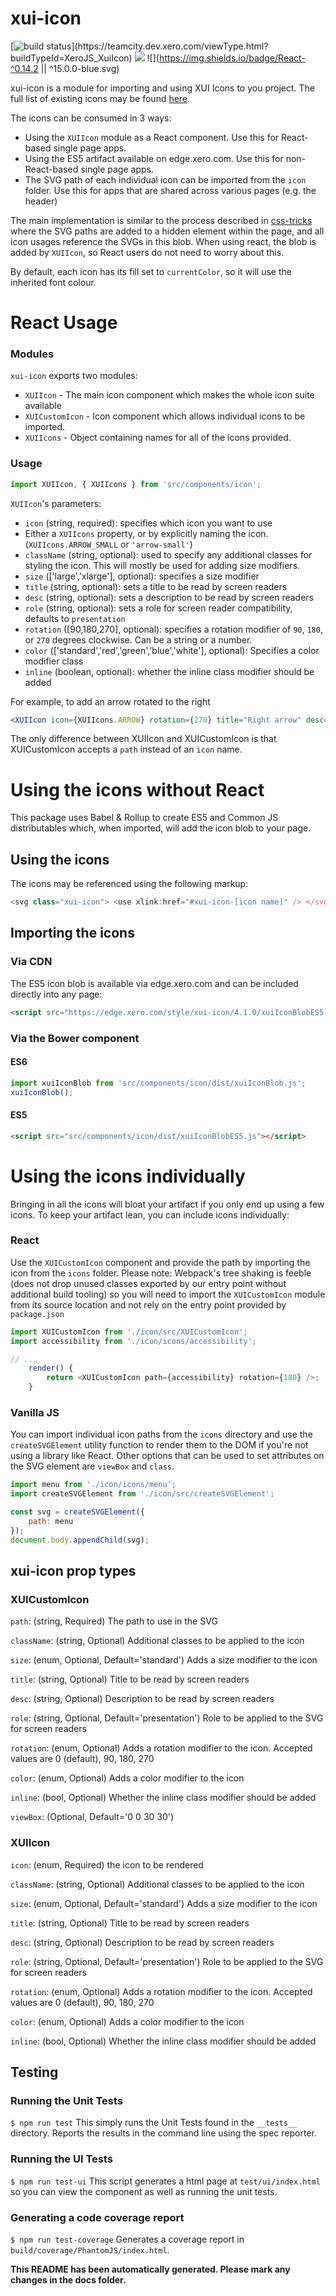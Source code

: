 xui-icon
========
[![build status](https://teamcity.dev.xero.com/app/rest/builds/buildType:(id:XeroJS_SharedReactComponents_UxeXuiIcon)/statusIcon)](https://teamcity.dev.xero.com/viewType.html?buildTypeId=XeroJS_XuiIcon)
![](https://img.shields.io/badge/XUI-^10.0.0-blue.svg)
![](https://img.shields.io/badge/React-^0.14.2 || ^15.0.0-blue.svg)

xui-icon is a module for importing and using XUI Icons to you project. The full list of existing icons may be found [here](https://github.dev.xero.com/pages/UXE/xui-icon/test/ui/).

The icons can be consumed in 3 ways:
* Using the `XUIIcon` module as a React component. Use this for React-based single page apps.
* Using the ES5 artifact available on edge.xero.com. Use this for non-React-based single page apps.
* The SVG path of each individual icon can be imported from the `icon` folder. Use this for apps that are shared across various pages (e.g. the header)

The main implementation is similar to the process described in [css-tricks](https://css-tricks.com/svg-symbol-good-choice-icons/) where the SVG paths are added to a hidden element within the page, and all icon usages reference the SVGs in this blob. When using react, the blob is added by `XUIIcon`, so React users do not need to worry about this.

By default, each icon has its fill set to `currentColor`, so it will use the inherited font colour.

React Usage
===========

### Modules
`xui-icon` exports two modules:
 - `XUIIcon` - The main icon component which makes the whole icon suite available
 - `XUICustomIcon` - Icon component which allows individual icons to be imported.
 - `XUIIcons` - Object containing names for all of the icons provided.

### Usage
```js
import XUIIcon, { XUIIcons } from 'src/components/icon';
```

`XUIIcon`'s parameters:
 - `icon` (string, required): specifies which icon you want to use
  - Either a `XUIIcons` property, or by explicitly naming the icon. (`XUIIcons.ARROW_SMALL` or `'arrow-small'`)
 - `className` (string, optional): used to specify any additional classes for styling the icon. This will mostly be used for adding size modifiers.
 - `size` (['large','xlarge'], optional): specifies a size modifier
 - `title` (string, optional): sets a title to be read by screen readers
 - `desc` (string, optional): sets a description to be read by screen readers
 - `role` (string, optional): sets a role for screen reader compatibility, defaults to `presentation`
 - `rotation` ([90,180,270], optional): specifies a rotation modifier of `90`, `180`, or `270` degrees clockwise. Can be a string or a number.
 - `color` (['standard','red','green','blue','white'], optional): Specifies a color modifier class
 - `inline` (boolean, optional): whether the inline class modifier should be added

For example, to add an arrow rotated to the right
```jsx
<XUIIcon icon={XUIIcons.ARROW} rotation={270} title="Right arrow" desc="Arrow pointing to the right" />
```

The only difference between XUIIcon and XUICustomIcon is that XUICustomIcon accepts a `path` instead of an `icon` name.

Using the icons without React
=============================
This package uses Babel & Rollup to create ES5 and Common JS distributables which, when imported, will add the icon blob to your page.

## Using the icons
The icons may be referenced using the following markup:
 ```js
 <svg class="xui-icon"> <use xlink:href="#xui-icon-[icon name]" /> </svg>
 ```
## Importing the icons
### Via CDN

The ES5 icon blob is available via edge.xero.com and can be included directly into any page:
```html
<script src="https://edge.xero.com/style/xui-icon/4.1.0/xuiIconBlobES5.js"></script>
```

### Via the Bower component
#### ES6
 ```js
import xuiIconBlob from 'src/components/icon/dist/xuiIconBlob.js';
xuiIconBlob();
```
#### ES5
```html
<script src="src/components/icon/dist/xuiIconBlobES5.js"></script>
```

Using the icons individually
============================

Bringing in all the icons will bloat your artifact if you only end up using a few icons. To keep your artifact lean,
you can include icons individually:

### React

Use the `XUICustomIcon` component and provide the path by importing the icon from the `icons` folder.
Please note: Webpack's tree shaking is feeble (does not drop unused classes exported by our entry point without additional build tooling)
so you will need to import the `XUICustomIcon` module from its source location and not rely on the entry point provided by `package.json`

```js
import XUICustomIcon from './icon/src/XUICustomIcon';
import accessibility from './icon/icons/accessibility';

// ...
    render() {
        return <XUICustomIcon path={accessibility} rotation={180} />;
    }
```

### Vanilla JS

You can import individual icon paths from the `icons` directory and use the `createSVGElement` utility function to render them to the DOM if you're not using a library like React.
Other options that can be used to set attributes on the SVG element are `viewBox` and `class`.

```js
import menu from './icon/icons/menu';
import createSVGElement from './icon/src/createSVGElement';

const svg = createSVGElement({
	path: menu
});
document.body.appendChild(svg);
```

## xui-icon prop types

### XUICustomIcon
`path`: (string, Required)  The path to use in the SVG

`className`: (string, Optional) Additional classes to be applied to the icon

`size`: (enum, Optional, Default='standard') Adds a size modifier to the icon

`title`: (string, Optional) Title to be read by screen readers

`desc`: (string, Optional) Description to be read by screen readers

`role`: (string, Optional, Default='presentation') Role to be applied to the SVG for screen readers

`rotation`: (enum, Optional) Adds a rotation modifier to the icon. Accepted values are 0 (default), 90, 180, 270

`color`: (enum, Optional) Adds a color modifier to the icon

`inline`: (bool, Optional) Whether the inline class modifier should be added

`viewBox`: (Optional, Default='0 0 30 30')


### XUIIcon
`icon`: (enum, Required)  the icon to be rendered

`className`: (string, Optional) Additional classes to be applied to the icon

`size`: (enum, Optional, Default='standard') Adds a size modifier to the icon

`title`: (string, Optional) Title to be read by screen readers

`desc`: (string, Optional) Description to be read by screen readers

`role`: (string, Optional, Default='presentation') Role to be applied to the SVG for screen readers

`rotation`: (enum, Optional) Adds a rotation modifier to the icon. Accepted values are 0 (default), 90, 180, 270

`color`: (enum, Optional) Adds a color modifier to the icon

`inline`: (bool, Optional) Whether the inline class modifier should be added


## Testing

### Running the Unit Tests
`$ npm run test`
This simply runs the Unit Tests found in the `__tests__` directory. Reports the results in the command line using the spec reporter.

### Running the UI Tests
`$ npm run test-ui`
This script generates a html page at `test/ui/index.html` so you can view the component as well as running the unit tests.

### Generating a code coverage report
`$ npm run test-coverage`
Generates a coverage report in `build/coverage/PhantomJS/index.html`.


**This README has been automatically generated. Please mark any changes in the docs folder.**
